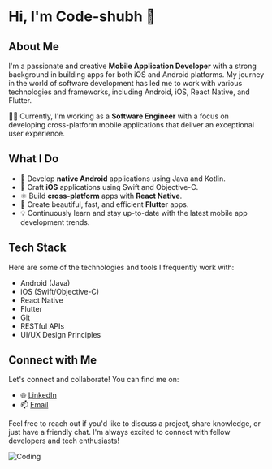 # Hi, I'm Code-shubh 👋

## About Me

I'm a passionate and creative **Mobile Application Developer** with a strong background in building apps for both iOS and Android platforms. My journey in the world of software development has led me to work with various technologies and frameworks, including Android, iOS, React Native, and Flutter.

👨‍💻 Currently, I'm working as a **Software Engineer** with a focus on developing cross-platform mobile applications that deliver an exceptional user experience.

## What I Do

- 📱 Develop **native Android** applications using Java and Kotlin.
- 🍏 Craft **iOS** applications using Swift and Objective-C.
- ⚛️ Build **cross-platform** apps with **React Native**.
- 🚀 Create beautiful, fast, and efficient **Flutter** apps.
- 💡 Continuously learn and stay up-to-date with the latest mobile app development trends.

## Tech Stack

Here are some of the technologies and tools I frequently work with:

- Android (Java)
- iOS (Swift/Objective-C)
- React Native
- Flutter
- Git
- RESTful APIs
- UI/UX Design Principles

## Connect with Me

Let's connect and collaborate! You can find me on:

- 🌐 [LinkedIn](www.linkedin.com/in/shubham-singh-503589203)
- 📫 [Email](Shubhamsingh00222.ss@gmail.com)


Feel free to reach out if you'd like to discuss a project, share knowledge, or just have a friendly chat. I'm always excited to connect with fellow developers and tech enthusiasts!

![Coding](https://media.giphy.com/media/code-programming-php-html-13WPqIzzl4yUmk/giphy.gif)

